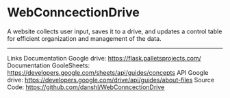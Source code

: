 # WebConncectionDrive
A website collects user input, saves it to a drive, and updates a control table for efficient organization and management of the data.
____________

Links
Documentation Google drive: https://flask.palletsprojects.com/
Documentation GooleSheets: https://developers.google.com/sheets/api/guides/concepts
API Google drive: https://developers.google.com/drive/api/guides/about-files
Source Code: https://github.com/danshl/WebConncectionDrive
